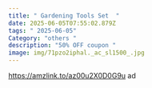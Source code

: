 ```yaml
---
title: " Gardening Tools Set  "
date: 2025-06-05T07:55:02.879Z
tags: " 2025-06-05"
Category: "others "
description: "50% OFF coupon "
image: img/71pzo2iphal._ac_sl1500_.jpg
---
```

https://amzlink.to/az00u2X0D0G9u  ad
